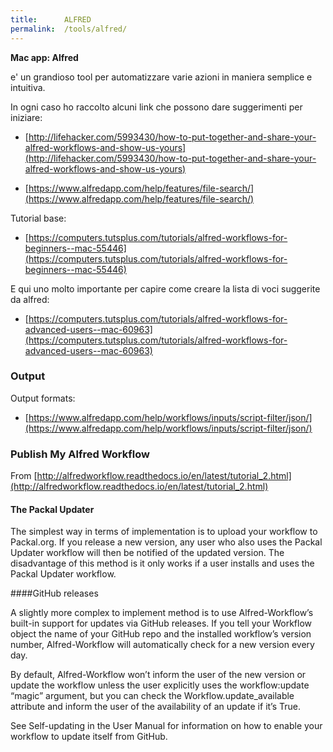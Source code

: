 ```yaml
---
title:      ALFRED
permalink:  /tools/alfred/
---
```


**Mac app: Alfred**

e' un grandioso tool per automatizzare varie azioni in maniera semplice e intuitiva.

In ogni caso ho raccolto alcuni link che possono dare suggerimenti per iniziare:


- [http://lifehacker.com/5993430/how-to-put-together-and-share-your-alfred-workflows-and-show-us-yours](http://lifehacker.com/5993430/how-to-put-together-and-share-your-alfred-workflows-and-show-us-yours)

- [https://www.alfredapp.com/help/features/file-search/](https://www.alfredapp.com/help/features/file-search/)

Tutorial base:

- [https://computers.tutsplus.com/tutorials/alfred-workflows-for-beginners--mac-55446](https://computers.tutsplus.com/tutorials/alfred-workflows-for-beginners--mac-55446)

E qui uno molto importante per capire come creare la lista di voci suggerite da alfred:

- [https://computers.tutsplus.com/tutorials/alfred-workflows-for-advanced-users--mac-60963](https://computers.tutsplus.com/tutorials/alfred-workflows-for-advanced-users--mac-60963)



### Output 

Output formats:

- [https://www.alfredapp.com/help/workflows/inputs/script-filter/json/](https://www.alfredapp.com/help/workflows/inputs/script-filter/json/)



### Publish My Alfred Workflow

From [http://alfredworkflow.readthedocs.io/en/latest/tutorial_2.html](http://alfredworkflow.readthedocs.io/en/latest/tutorial_2.html)

#### The Packal Updater

The simplest way in terms of implementation is to upload your workflow to Packal.org. If you release a new version, any user who also uses the Packal Updater workflow will then be notified of the updated version. The disadvantage of this method is it only works if a user installs and uses the Packal Updater workflow.

####GitHub releases

A slightly more complex to implement method is to use Alfred-Workflow’s built-in support for updates via GitHub releases. If you tell your Workflow object the name of your GitHub repo and the installed workflow’s version number, Alfred-Workflow will automatically check for a new version every day.

By default, Alfred-Workflow won’t inform the user of the new version or update the workflow unless the user explicitly uses the workflow:update “magic” argument, but you can check the Workflow.update_available attribute and inform the user of the availability of an update if it’s True.


See Self-updating in the User Manual for information on how to enable your workflow to update itself from GitHub.

